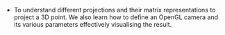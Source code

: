 - To understand different projections and their matrix representations to project a 3D point. We also learn how to define an OpenGL camera and its various parameters effectively visualising the result. 

